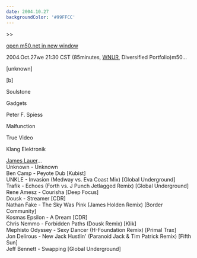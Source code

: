 ```yaml
---
date: 2004.10.27
backgroundColor: '#99FFCC'
---
```


\>>

[open m50.net in new window](http://m50.net/)

2004.Oct.27we 21:30 CST (85minutes, [WNUR](http://www.wnur.org/), Diversified Portfolio)m50...

\[unknown\]

\[b\]

Soulstone

Gadgets

Peter F. Spiess

Malfunction

True Video

Klang Elektronik


[James Lauer](http://www.djlauer.com/)...  
Unknown - Unknown  
Ben Camp - Peyote Dub \[Kubist\]  
UNKLE - Invasion (Medway vs. Eva Coast Mix) \[Global Underground\]  
Trafik - Echoes (Forth vs. J Punch Jetlagged Remix) \[Global Underground\]  
Rene Amesz - Courisha \[Deep Focus\]  
Dousk - Streamer \[CDR\]  
Nathan Fake - The Sky Was Pink (James Holden Remix) \[Border Community\]  
Kosmas Epsilon - A Dream \[CDR\]  
Chris Nemmo - Forbidden Paths (Dousk Remix) \[Klik\]  
Mephisto Odyssey - Sexy Dancer (H-Foundation Remix) \[Primal Trax\]  
Jon Delirous - New Jack Hustlin' (Paranoid Jack & Tim Patrick Remix) \[Fifth Sun\]  
Jeff Bennett - Swapping \[Global Underground\]